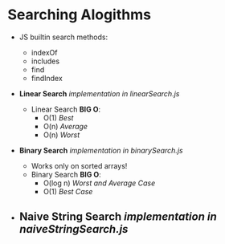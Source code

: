 # Searching Alogithms
* JS builtin search methods:
    - indexOf
    - includes
    - find
    - findIndex

* **Linear Search**
    *implementation in linearSearch.js*
    - Linear Search **BIG O**:
        - O(1) *Best*
        - O(n) *Average*
        - O(n) *Worst*

* **Binary Search**
    *implementation in binarySearch.js*
    - Works only on sorted arrays!
    - Binary Search **BIG O**:
        - O(log n) *Worst and Average Case*
        - O(1) *Best Case*

* **Naive String Search**
    *implementation in naiveStringSearch.js*
    - 
